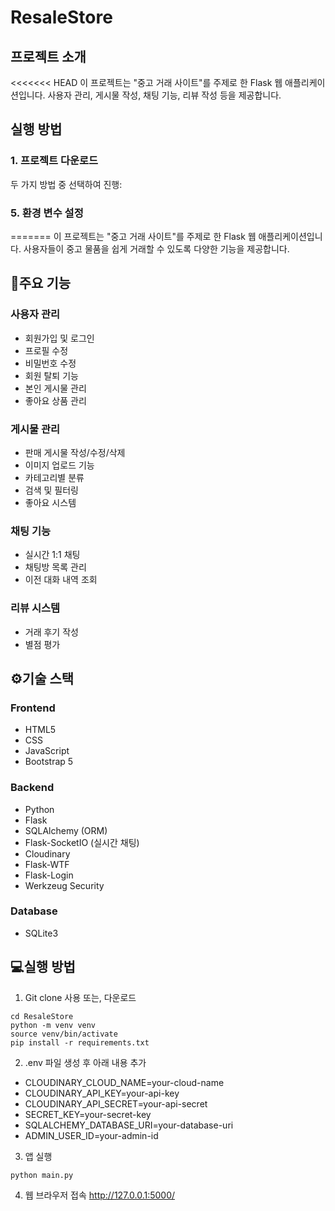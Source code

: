 # ResaleStore

## 프로젝트 소개
<<<<<<< HEAD
이 프로젝트는 "중고 거래 사이트"를 주제로 한 Flask 웹 애플리케이션입니다. 사용자 관리, 게시물 작성, 채팅 기능, 리뷰 작성 등을 제공합니다.

## 실행 방법

### 1. 프로젝트 다운로드
두 가지 방법 중 선택하여 진행:

### 5. 환경 변수 설정
=======
이 프로젝트는 "중고 거래 사이트"를 주제로 한 Flask 웹 애플리케이션입니다. 사용자들이 중고 물품을 쉽게 거래할 수 있도록 다양한 기능을 제공합니다.

## 📌주요 기능
### 사용자 관리
- 회원가입 및 로그인
- 프로필 수정
- 비밀번호 수정
- 회원 탈퇴 기능
- 본인 게시물 관리
- 좋아요 상품 관리

### 게시물 관리
- 판매 게시물 작성/수정/삭제
- 이미지 업로드 기능
- 카테고리별 분류
- 검색 및 필터링
- 좋아요 시스템

### 채팅 기능
- 실시간 1:1 채팅
- 채팅방 목록 관리
- 이전 대화 내역 조회

### 리뷰 시스템
- 거래 후기 작성
- 별점 평가

## ⚙️기술 스택
### Frontend
- HTML5
- CSS
- JavaScript
- Bootstrap 5

### Backend
- Python
- Flask
- SQLAlchemy (ORM)
- Flask-SocketIO (실시간 채팅)
- Cloudinary
- Flask-WTF
- Flask-Login
- Werkzeug Security

### Database
- SQLite3

## 💻실행 방법
1. Git clone 사용 또는, 다운로드
```
cd ResaleStore
python -m venv venv
source venv/bin/activate
pip install -r requirements.txt
```
2. .env 파일 생성 후 아래 내용 추가
- CLOUDINARY_CLOUD_NAME=your-cloud-name
- CLOUDINARY_API_KEY=your-api-key
- CLOUDINARY_API_SECRET=your-api-secret
- SECRET_KEY=your-secret-key
- SQLALCHEMY_DATABASE_URI=your-database-uri
- ADMIN_USER_ID=your-admin-id
3. 앱 실행
```
python main.py
```
4. 웹 브라우저 접속 <http://127.0.0.1:5000/>
